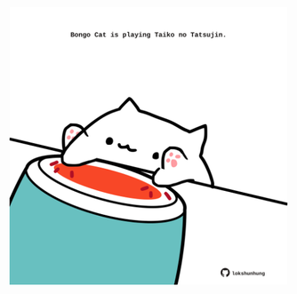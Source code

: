 <!-- built at 25/04/2021, 05:14:21 UTC -->
<p align="center">
  <img width="500" height="500" src="./ReadmeImage.svg">
</p>
